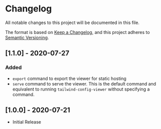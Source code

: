 # Changelog

All notable changes to this project will be documented in this file.

The format is based on [Keep a Changelog](https://keepachangelog.com/en/1.0.0/),
and this project adheres to [Semantic Versioning](https://semver.org/spec/v2.0.0.html).

## [1.1.0] - 2020-07-27

### Added

- `export` command to export the viewer for static hosting
- `serve` command to serve the viewer. This is the default command and equivalent to running `tailwind-config-viewer` without specifying a command.

## [1.0.0] - 2020-07-21

- Initial Release